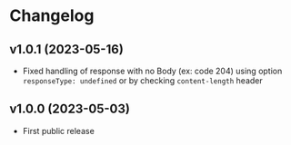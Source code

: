 # Changelog

## v1.0.1 (2023-05-16)

- Fixed handling of response with no Body (ex: code 204) using option `responseType: undefined` or by checking `content-length` header

## v1.0.0 (2023-05-03)

- First public release
